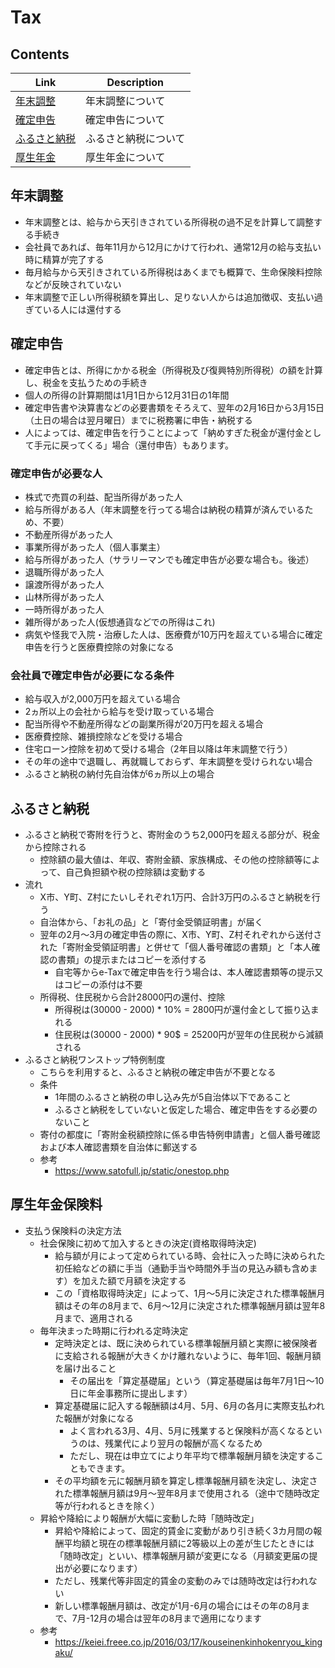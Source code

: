 # Tax


## Contents
| Link | Description |
| --- | --- |
| [年末調整](#年末調整)         | 年末調整について |
| [確定申告](#確定申告)         | 確定申告について |
| [ふるさと納税](#ふるさと納税) | ふるさと納税について |
| [厚生年金](#厚生年金)         | 厚生年金について |


## 年末調整
* 年末調整とは、給与から天引きされている所得税の過不足を計算して調整する手続き
* 会社員であれば、毎年11月から12月にかけて行われ、通常12月の給与支払い時に精算が完了する
* 毎月給与から天引きされている所得税はあくまでも概算で、生命保険料控除などが反映されていない
* 年末調整で正しい所得税額を算出し、足りない人からは追加徴収、支払い過ぎている人には還付する


## 確定申告
* 確定申告とは、所得にかかる税金（所得税及び復興特別所得税）の額を計算し、税金を支払うための手続き
* 個人の所得の計算期間は1月1日から12月31日の1年間
* 確定申告書や決算書などの必要書類をそろえて、翌年の2月16日から3月15日（土日の場合は翌月曜日）までに税務署に申告・納税する
* 人によっては、確定申告を行うことによって「納めすぎた税金が還付金として手元に戻ってくる」場合（還付申告）もあります。


### 確定申告が必要な人
* 株式で売買の利益、配当所得があった人
* 給与所得がある人（年末調整を行ってる場合は納税の精算が済んでいるため、不要）
* 不動産所得があった人
* 事業所得があった人（個人事業主）
* 給与所得があった人（サラリーマンでも確定申告が必要な場合も。後述）
* 退職所得があった人
* 譲渡所得があった人
* 山林所得があった人
* 一時所得があった人
* 雑所得があった人(仮想通貨などでの所得はこれ)
* 病気や怪我で入院・治療した人は、医療費が10万円を超えている場合に確定申告を行うと医療費控除の対象になる


### 会社員で確定申告が必要になる条件
* 給与収入が2,000万円を超えている場合
* 2ヵ所以上の会社から給与を受け取っている場合
* 配当所得や不動産所得などの副業所得が20万円を超える場合
* 医療費控除、雑損控除などを受ける場合
* 住宅ローン控除を初めて受ける場合（2年目以降は年末調整で行う）
* その年の途中で退職し、再就職しておらず、年末調整を受けられない場合
* ふるさと納税の納付先自治体が6ヵ所以上の場合


## ふるさと納税
* ふるさと納税で寄附を行うと、寄附金のうち2,000円を超える部分が、税金から控除される
    * 控除額の最大値は、年収、寄附金額、家族構成、その他の控除額等によって、自己負担額や税の控除額は変動する
* 流れ
    * X市、Y町、Z村にたいしそれぞれ1万円、合計3万円のふるさと納税を行う
    * 自治体から、「お礼の品」と「寄付金受領証明書」が届く
    * 翌年の2月～3月の確定申告の際に、X市、Y町、Z村それぞれから送付された「寄附金受領証明書」と併せて「個人番号確認の書類」と「本人確認の書類」の提示またはコピーを添付する
        * 自宅等からe-Taxで確定申告を行う場合は、本人確認書類等の提示又はコピーの添付は不要
    * 所得税、住民税から合計28000円の還付、控除
        * 所得税は(30000 - 2000) * 10% = 2800円が還付金として振り込まれる
        * 住民税は(30000 - 2000) * 90$ = 25200円が翌年の住民税から減額される
* ふるさと納税ワンストップ特例制度
    * こちらを利用すると、ふるさと納税の確定申告が不要となる
    * 条件
        * 1年間のふるさと納税の申し込み先が5自治体以下であること
        * ふるさと納税をしていないと仮定した場合、確定申告をする必要のないこと
    * 寄付の都度に「寄附金税額控除に係る申告特例申請書」と個人番号確認および本人確認書類を自治体に郵送する
    * 参考
        * https://www.satofull.jp/static/onestop.php


## 厚生年金保険料
* 支払う保険料の決定方法
    * 社会保険に初めて加入するときの決定(資格取得時決定)
        * 給与額が月によって定められている時、会社に入った時に決められた初任給などの額に手当（通勤手当や時間外手当の見込み額も含めます）を加えた額で月額を決定する
        * この「資格取得時決定」によって、1月～5月に決定された標準報酬月額はその年の8月まで、6月～12月に決定された標準報酬月額は翌年8月まで、適用される
    * 毎年決まった時期に行われる定時決定
        * 定時決定とは、既に決められている標準報酬月額と実際に被保険者に支給される報酬が大きくかけ離れないように、毎年1回、報酬月額を届け出ること
            * その届出を「算定基礎届」という（算定基礎届は毎年7月1日～10日に年金事務所に提出します）
        * 算定基礎届に記入する報酬額は4月、5月、6月の各月に実際支払われた報酬が対象になる
            * よく言われる3月、4月、5月に残業すると保険料が高くなるというのは、残業代により翌月の報酬が高くなるため
            * ただし、現在は申立てにより年平均で標準報酬月額を決定することもできます。
        * その平均額を元に報酬月額を算定し標準報酬月額を決定し、決定された標準報酬月額は9月～翌年8月まで使用される（途中で随時改定等が行われるときを除く）
    * 昇給や降給により報酬が大幅に変動した時「随時改定」
        * 昇給や降給によって、固定的賃金に変動があり引き続く3カ月間の報酬平均額と現在の標準報酬月額に2等級以上の差が生じたときには「随時改定」といい、標準報酬月額が変更になる（月額変更届の提出が必要になります）
        * ただし、残業代等非固定的賃金の変動のみでは随時改定は行われない
        * 新しい標準報酬月額は、改定が1月-6月の場合にはその年の8月まで、7月-12月の場合は翌年の8月まで適用になります
    * 参考
        * https://keiei.freee.co.jp/2016/03/17/kouseinenkinhokenryou_kingaku/
